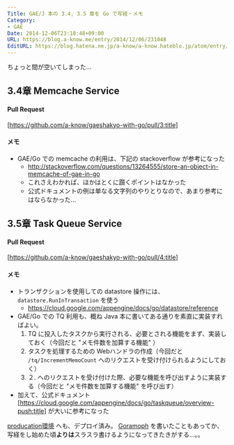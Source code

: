 ```yaml
---
Title: GAE/J 本の 3.4, 3.5 章を Go で写経・メモ
Category:
- GAE
Date: 2014-12-06T23:10:48+09:00
URL: https://blog.a-know.me/entry/2014/12/06/231048
EditURL: https://blog.hatena.ne.jp/a-know/a-know.hateblo.jp/atom/entry/8454420450076318010
---
```


ちょっと間が空いてしまった...

## 3.4章 Memcache Service
#### Pull Request

[https://github.com/a-know/gaeshakyo-with-go/pull/3:title]

#### メモ
* GAE/Go での memcache の利用は、下記の stackoverflow が参考になった
    * http://stackoverflow.com/questions/13264555/store-an-object-in-memcache-of-gae-in-go
    * これさえわかれば、ほかはとくに躓くポイントはなかった
    * 公式ドキュメントの例は単なる文字列のやりとりなので、あまり参考にはならなかった...


## 3.5章 Task Queue Service
#### Pull Request

[https://github.com/a-know/gaeshakyo-with-go/pull/4:title]

#### メモ
* トランザクションを使用しての datastore 操作には、`datastore.RunInTransaction` を使う
    * https://cloud.google.com/appengine/docs/go/datastore/reference
* GAE/Go での TQ 利用も、概ね Java 本に書いてある通りを素直に実装すればよい。
    1. TQ に投入したタスクから実行される、必要とされる機能をまず、実装しておく（今回だと "メモ件数を加算する機能" ）
    2. タスクを処理するための Webハンドラの作成（今回だと `/tq/IncrementMemoCount` へのリクエストを受け付けられるようにしておく）
    3. ２. へのリクエストを受け付けた際、必要な機能を呼び出すように実装する（今回だと "メモ件数を加算する機能" を呼び出す）
* 加えて、公式ドキュメント [https://cloud.google.com/appengine/docs/go/taskqueue/overview-push:title] が大いに参考になった


[producation環境](http://gaeshakyo-with-go.appspot.com/statics/index.html) へも、デプロイ済み。
[Goramoph](https://blog.a-know.me/entry/2014/11/29/144617) を書いたこともあってか、写経をし始めた頃<b>よりは</b>スラスラ書けるようになってきたきがする...。。
